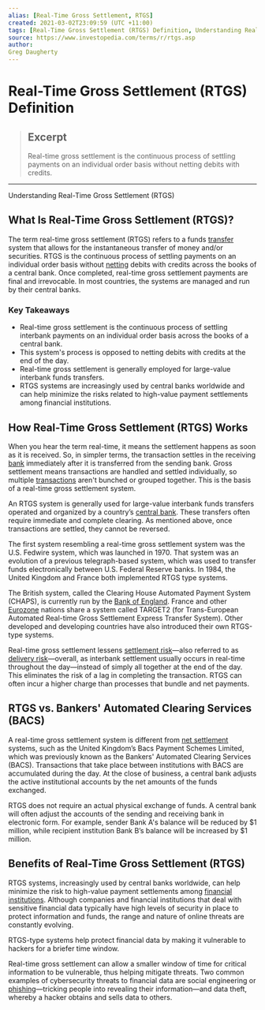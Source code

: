 ```yaml
---
alias: [Real-Time Gross Settlement, RTGS]
created: 2021-03-02T23:09:59 (UTC +11:00)
tags: [Real-Time Gross Settlement (RTGS) Definition, Understanding Real-Time Gross Settlement (RTGS)]
source: https://www.investopedia.com/terms/r/rtgs.asp
author: 
Greg Daugherty
---
```


# Real-Time Gross Settlement (RTGS) Definition

> ## Excerpt
> Real-time gross settlement is the continuous process of settling payments on an individual order basis without netting debits with credits.

---

Understanding Real-Time Gross Settlement (RTGS)
## What Is Real-Time Gross Settlement (RTGS)?

The term real-time gross settlement (RTGS) refers to a funds [transfer](https://www.investopedia.com/terms/t/transfer.asp) system that allows for the instantaneous transfer of money and/or securities. RTGS is the continuous process of settling payments on an individual order basis without [netting](https://www.investopedia.com/terms/n/netting.asp) debits with credits across the books of a central bank. Once completed, real-time gross settlement payments are final and irrevocable. In most countries, the systems are managed and run by their central banks.

### Key Takeaways

-   Real-time gross settlement is the continuous process of settling interbank payments on an individual order basis across the books of a central bank.
-   This system's process is opposed to netting debits with credits at the end of the day.
-   Real-time gross settlement is generally employed for large-value interbank funds transfers.
-   RTGS systems are increasingly used by central banks worldwide and can help minimize the risks related to high-value payment settlements among financial institutions.

## How Real-Time Gross Settlement (RTGS) Works

When you hear the term real-time, it means the settlement happens as soon as it is received. So, in simpler terms, the transaction settles in the receiving [bank](https://www.investopedia.com/terms/b/bank.asp) immediately after it is transferred from the sending bank. Gross settlement means transactions are handled and settled individually, so multiple [transactions](https://www.investopedia.com/terms/t/transaction.asp) aren't bunched or grouped together. This is the basis of a real-time gross settlement system.

An RTGS system is generally used for large-value interbank funds transfers operated and organized by a country’s [central bank](https://www.investopedia.com/terms/c/centralbank.asp). These transfers often require immediate and complete clearing. As mentioned above, once transactions are settled, they cannot be reversed.

The first system resembling a real-time gross settlement system was the U.S. Fedwire system, which was launched in 1970. That system was an evolution of a previous telegraph-based system, which was used to transfer funds electronically between U.S. Federal Reserve banks. In 1984, the United Kingdom and France both implemented RTGS type systems.

The British system, called the Clearing House Automated Payment System (CHAPS), is currently run by the [Bank of England](https://www.investopedia.com/terms/b/boe.asp). France and other [Eurozone](https://www.investopedia.com/terms/e/eurozone.asp) nations share a system called TARGET2 (for Trans-European Automated Real-time Gross Settlement Express Transfer System). Other developed and developing countries have also introduced their own RTGS-type systems.

Real-time gross settlement lessens [settlement risk](https://www.investopedia.com/terms/s/settlementrisk.asp)—also referred to as [delivery risk](https://www.investopedia.com/terms/d/delivery-risk.asp)—overall, as interbank settlement usually occurs in real-time throughout the day—instead of simply all together at the end of the day. This eliminates the risk of a lag in completing the transaction. RTGS can often incur a higher charge than processes that bundle and net payments.

## RTGS vs. Bankers' Automated Clearing Services (BACS)

A real-time gross settlement system is different from [net settlement](https://www.investopedia.com/terms/n/net-settlement.asp) systems, such as the United Kingdom’s Bacs Payment Schemes Limited, which was previously known as the Bankers' Automated Clearing Services (BACS). Transactions that take place between institutions with BACS are accumulated during the day. At the close of business, a central bank adjusts the active institutional accounts by the net amounts of the funds exchanged.

RTGS does not require an actual physical exchange of funds. A central bank will often adjust the accounts of the sending and receiving bank in electronic form. For example, sender Bank A's balance will be reduced by $1 million, while recipient institution Bank B’s balance will be increased by $1 million.

## Benefits of Real-Time Gross Settlement (RTGS)

RTGS systems, increasingly used by central banks worldwide, can help minimize the risk to high-value payment settlements among [financial institutions](https://www.investopedia.com/terms/f/financialinstitution.asp). Although companies and financial institutions that deal with sensitive financial data typically have high levels of security in place to protect information and funds, the range and nature of online threats are constantly evolving.

RTGS-type systems help protect financial data by making it vulnerable to hackers for a briefer time window.

Real-time gross settlement can allow a smaller window of time for critical information to be vulnerable, thus helping mitigate threats. Two common examples of cybersecurity threats to financial data are social engineering or [phishing](https://www.investopedia.com/terms/p/phishing.asp)—tricking people into revealing their information—and data theft, whereby a hacker obtains and sells data to others.
